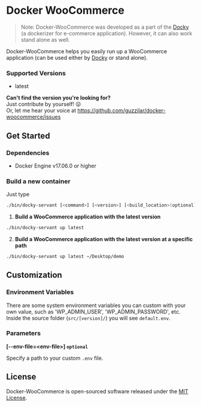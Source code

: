 # Docker WooCommerce

> Note: Docker-WooCommerce was developed as a part of the [Docky](https://github.com/guzzilar/docky) (a dockerizer for e-commerce application).
> However, it can also work stand alone as well.

Docker-WooCommerce helps you easily run up a WooCommerce application (can be used either by [Docky](https://github.com/guzzilar/docky) or stand alone).

### Supported Versions

- latest

**Can't find the version you're looking for?**  
Just contribute by yourself! 😛  
Or, let me hear your voice at https://github.com/guzzilar/docker-woocommerce/issues

## Get Started

### Dependencies

- Docker Engine v17.06.0 or higher

### Build a new container

Just type 

```bash
./bin/docky-servant [<command>] [<version>] [<build_location>(optional)]
```

1. **Build a WooCommerce application with the latest version**
```bash
./bin/docky-servant up latest
```

2. **Build a WooCommerce application with the latest version at a specific path**
```bash
./bin/docky-servant up latest ~/Desktop/demo
```

## Customization

### Environment Variables

There are some system environment variables you can custom with your own value, such as 'WP_ADMIN_USER', 'WP_ADMIN_PASSWORD', etc.  
Inside the source folder (`src/[version]/`) you will see `default.env`.

### Parameters

**[--env-file=\<env-file\>] `optional`**  

Specify a path to your custom `.env` file.

## License

Docker-WooCommerce is open-sourced software released under the [MIT License](https://opensource.org/licenses/MIT).
